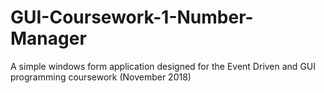 # GUI-Coursework-1-Number-Manager
A simple windows form application designed for the Event Driven and GUI programming coursework (November 2018)

